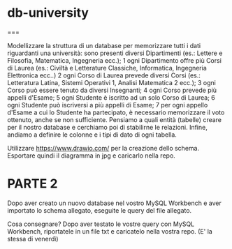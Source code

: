 # db-university

===

Modellizzare la struttura di un database per memorizzare tutti i dati riguardanti una università:
sono presenti diversi Dipartimenti (es.: Lettere e Filosofia, Matematica, Ingegneria ecc.);
1 ogni Dipartimento offre più Corsi di Laurea (es.: Civiltà e Letterature Classiche, Informatica, Ingegneria Elettronica ecc..)
2 ogni Corso di Laurea prevede diversi Corsi (es.: Letteratura Latina, Sistemi Operativi 1, Analisi Matematica 2 ecc.);
3 ogni Corso può essere tenuto da diversi Insegnanti;
4 ogni Corso prevede più appelli d'Esame;
5 ogni Studente è iscritto ad un solo Corso di Laurea;
6 ogni Studente può iscriversi a più appelli di Esame;
7 per ogni appello d'Esame a cui lo Studente ha partecipato, è necessario memorizzare il voto ottenuto, anche se non sufficiente.
Pensiamo a quali entità (tabelle) creare per il nostro database e cerchiamo poi di stabilirne le relazioni. Infine, andiamo a definire le colonne e i tipi di dato di ogni tabella.

Utilizzare https://www.drawio.com/ per la creazione dello schema.
Esportare quindi il diagramma in jpg e caricarlo nella repo.

# PARTE 2

Dopo aver creato un nuovo database nel vostro MySQL Workbench e aver importato lo schema allegato, eseguite le query del file allegato.

Cosa consegnare?
Dopo aver testato le vostre query con MySQL Workbench, riportatele in un file txt e caricatelo nella vostra repo. (E' la stessa di venerdì)
